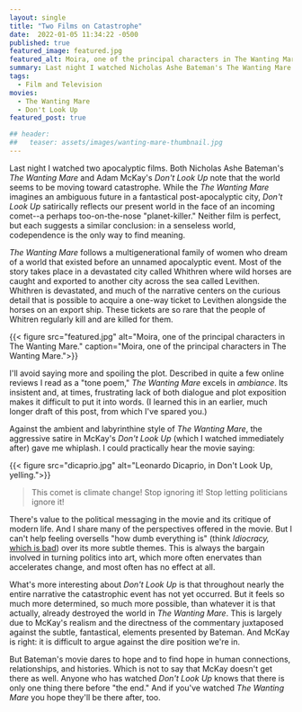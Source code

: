 ```yaml
---
layout: single
title: "Two Films on Catastrophe"
date:  2022-01-05 11:34:22 -0500
published: true
featured_image: featured.jpg
featured_alt: Moira, one of the principal characters in The Wanting Mare.
summary: Last night I watched Nicholas Ashe Bateman's The Wanting Mare and Adam McKay's Don't Look Up. Each suggests a similar conclusion-in a senseless world, codependence is the only way to find meaning.
tags:
  - Film and Television
movies:
  - The Wanting Mare
  - Don't Look Up
featured_post: true

## header:
##   teaser: assets/images/wanting-mare-thumbnail.jpg
---
```


Last night I watched two apocalyptic films. Both Nicholas Ashe Bateman's *The Wanting Mare* and Adam McKay's *Don't Look Up* note that the world seems to be moving toward catastrophe. While the *The Wanting Mare* imagines an ambiguous future in a fantastical post-apocalyptic city, *Don't Look Up* satirically reflects our present world in the face of an incoming comet--a perhaps too-on-the-nose "planet-killer." Neither film is perfect, but each suggests a similar conclusion: in a senseless world, codependence is the only way to find meaning.

*The Wanting Mare* follows a multigenerational family of women who dream of a world that existed before an unnamed apocalyptic event. Most of the story takes place in a devastated city called Whithren where wild horses are caught and exported to another city across the sea called Levithen. Whithren is devastated, and much of the narrative centers on the curious detail that is possible to acquire a one-way ticket to Levithen alongside the horses on an export ship. These tickets are so rare that the people of Whitren regularly kill and are killed for them.

{{< figure src="featured.jpg" alt="Moira, one of the principal characters in The Wanting Mare." caption="Moira, one of the principal characters in The Wanting Mare.">}}

I'll avoid saying more and spoiling the plot. Described in quite a few online reviews I read as a "tone poem," *The Wanting Mare* excels in *ambiance*. Its insistent and, at times, frustrating lack of both dialogue and plot exposition makes it difficult to put it into words. (I learned this in an earlier, much longer draft of this post, from which I've spared you.)

Against the ambient and labyrinthine style of *The Wanting Mare*, the aggressive satire in McKay's *Don't Look Up* (which I watched immediately after) gave me whiplash. I could practically hear the movie saying:

{{< figure src="dicaprio.jpg" alt="Leonardo Dicaprio, in Don't Look Up, yelling.">}}

> This comet is climate change! Stop ignoring it! Stop letting politicians ignore it!


There's value to the political messaging in the movie and its critique of modern life. And I share many of the perspectives offered in the movie. But I can't help feeling oversells "how dumb everything is" (think *Idiocracy,* [which is bad](https://www.vice.com/en/article/bn3vgv/idiocracy-is-elitist-porn)) over its more subtle themes. This is always the bargain involved in turning politics into art, which more often enervates than accelerates change, and most often has no effect at all.

What's more interesting about *Don't Look Up* is that throughout nearly the entire narrative the catastrophic event has not yet occurred. But it feels so much more determined, so much more possible, than whatever it is that actually, already destroyed the world in *The Wanting Mare*. This is largely due to McKay's realism and the directness of the commentary juxtaposed against the subtle, fantastical, elements presented by Bateman. And McKay is right: it is difficult to argue against the dire position we're in.

But Bateman's movie dares to hope and to find hope in human connections, relationships, and histories. Which is not to say that McKay doesn't get there as well. Anyone who has watched *Don't Look Up* knows that there is only one thing there before "the end." And if you've watched *The Wanting Mare* you hope they'll be there after, too.

